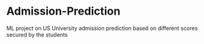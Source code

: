 # Admission-Prediction
ML project on US University admission prediction based on different scores secured by the students

